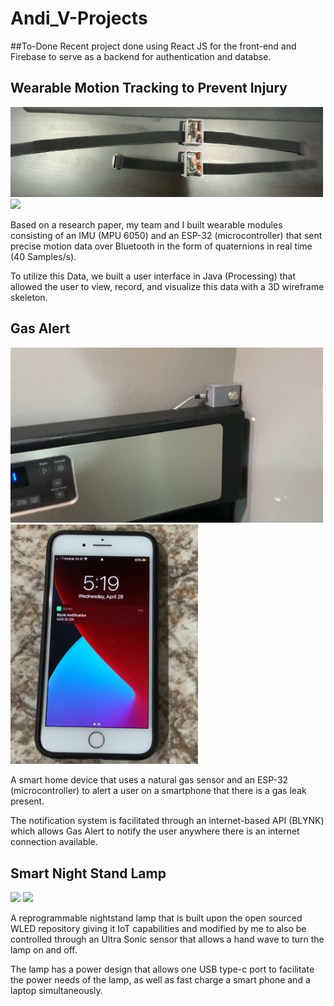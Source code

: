 # Andi_V-Projects

##To-Done
Recent project done using React JS for the front-end and Firebase to serve as a backend for authentication and databse.



## Wearable Motion Tracking to Prevent Injury

<img src="README_Images/modules.PNG" width ="500" > <img src="README_Images/Wearable_Git.gif" width ="500" >


Based on a research paper, my team and I built wearable modules consisting of an IMU (MPU 6050) and an ESP-32 (microcontroller) that sent precise motion data over Bluetooth in the form of quaternions in real time (40 Samples/s). 
  
To utilize this Data, we built a user interface in Java (Processing) that allowed the user to view, record, and visualize this data with a 3D wireframe skeleton.
<br>





## Gas Alert

<img src="README_Images/gas_alert.PNG" width ="500" > <img src="README_Images/notification.PNG" width ="300" >


A smart home device that uses a natural gas sensor and an ESP-32 (microcontroller) to alert a user on a smartphone that there is a gas leak present.

The notification system is facilitated through an internet-based API (BLYNK) which allows Gas Alert to notify the user anywhere there is an internet connection available.





## Smart Night Stand Lamp

<img src="README_Images/nightstandcolors.gif" width ="500" > <img src="README_Images/handwave.gif" width ="500" >


A reprogrammable nightstand lamp that is built upon the open sourced WLED repository giving it IoT capabilities and modified by me to also be controlled through an Ultra Sonic sensor that allows a hand wave to turn the lamp on and off.

The lamp has a power design that allows one USB type-c port to facilitate the power needs of the lamp, as well as fast charge a smart phone and a laptop simultaneously.



